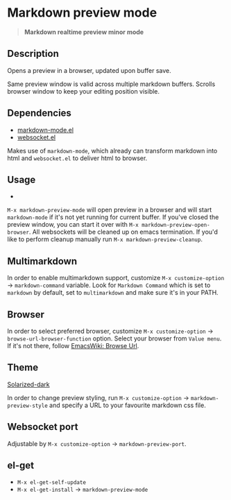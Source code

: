 Markdown preview mode
===========================

> **Markdown realtime preview minor mode**

## Description
Opens a preview in a browser, updated upon buffer save.

Same preview window is valid across multiple markdown buffers.
Scrolls browser window to keep your editing position visible.

## Dependencies

* [markdown-mode.el](https://github.com/defunkt/markdown-mode)
* [websocket.el](https://github.com/ahyatt/emacs-websocket)

Makes use of `markdown-mode`, which already can transform markdown into html
and `websocket.el` to deliver html to browser.

## Usage
*
`M-x markdown-preview-mode` will open preview in a browser and will start `markdown-mode` if it's not yet running for current buffer. If you've closed the preview window, you can start it over with `M-x markdown-preview-open-browser`. All websockets will be cleaned up on emacs termination. If you'd like to perform cleanup manually run `M-x markdown-preview-cleanup`.

## Multimarkdown

In order to enable multimarkdown support, customize
`M-x customize-option` -> `markdown-command` variable.
Look for `Markdown Command` which is set to `markdown` by default,
set to `multimarkdown` and make sure it's in your PATH.

## Browser

In order to select preferred browser, customize
`M-x customize-option` -> `browse-url-browser-function` option.
Select your browser from `Value menu`. If it's not there, follow [EmacsWiki: Browse Url](http://www.emacswiki.org/emacs/BrowseUrl).

## Theme

[Solarized-dark](http://thomasf.github.io/solarized-css/)

In order to change preview styling, run `M-x customize-option` -> `markdown-preview-style`
and specify a URL to your favourite markdown css file.

## Websocket port

Adjustable by `M-x customize-option` -> `markdown-preview-port`.

## el-get
* `M-x el-get-self-update`
* `M-x el-get-install` -> `markdown-preview-mode`
